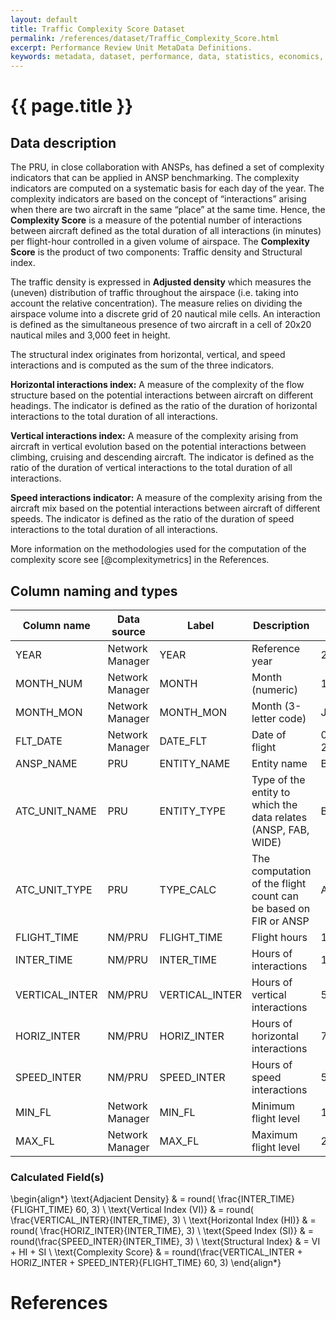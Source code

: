 ```yaml
---
layout: default
title: Traffic Complexity Score Dataset
permalink: /references/dataset/Traffic_Complexity_Score.html
excerpt: Performance Review Unit MetaData Definitions.
keywords: metadata, dataset, performance, data, statistics, economics, air transport, flights, europe, cost efficiency
---
```

# {{ page.title }}

## Data description

The PRU, in close collaboration with ANSPs, has defined a set of complexity indicators that
can be applied in ANSP benchmarking.
The complexity indicators are computed on a systematic basis for each day of the year.
The complexity indicators are based on the concept of “interactions” arising when there are
two aircraft in the same “place” at the same time.
Hence, the **Complexity Score** is a measure of the potential number of interactions between
aircraft defined as the total duration of all interactions (in minutes) per flight-hour
controlled in a given volume of airspace.
The **Complexity Score** is the product of two components: Traffic density and Structural index.

The traffic density is expressed in **Adjusted density** which measures the (uneven) distribution
of traffic throughout the airspace (i.e. taking into account the relative concentration).
The measure relies on dividing the airspace volume into a discrete grid of 20 nautical mile cells.
An interaction is defined as the simultaneous presence of two aircraft in a cell of 20x20 nautical
miles and 3,000 feet in height.

The structural index originates from horizontal, vertical, and speed interactions and is computed
as the sum of the three indicators.

**Horizontal interactions index:** A measure of the complexity of the flow structure based on
the potential interactions between aircraft on different headings.
The indicator is defined as the ratio of the duration of horizontal interactions to the total
duration of all interactions.

**Vertical interactions index:** A measure of the complexity arising from aircraft in vertical
evolution based on the potential interactions between climbing, cruising and descending aircraft.
The indicator is defined as the ratio of the duration of vertical interactions to the total
duration of all interactions.

**Speed interactions indicator:** A measure of the complexity arising from the aircraft mix
based on the potential interactions between aircraft of different speeds.
The indicator is defined as the ratio of the duration of speed interactions to the
total duration of all interactions.

More information on the methodologies used for the computation of the complexity score
see [@complexitymetrics] in the References.

## Column naming and types

| Column name    | Data source     | Label          |  Description                                                    | Example      |
|----------------|-----------------|----------------|-----------------------------------------------------------------|--------------|
| YEAR           | Network Manager | YEAR           | Reference year                                                  | 2014         |
| MONTH_NUM      | Network Manager | MONTH          | Month (numeric)                                                 | 1            |
| MONTH_MON      | Network Manager | MONTH_MON      | Month (3-letter code)                                           | JAN          |
| FLT_DATE       | Network Manager | DATE_FLT       | Date of flight                                                  | 05-Jan-2014  |
| ANSP_NAME      | PRU             | ENTITY_NAME    | Entity name                                                     | Belgocontrol |
| ATC_UNIT_NAME  | PRU             | ENTITY_TYPE    | Type of the entity to which the data relates (ANSP, FAB, WIDE)  | Brussels     |
| ATC_UNIT_TYPE  | PRU             | TYPE_CALC      | The computation of the flight count can be based on FIR or ANSP | ACC          |
| FLIGHT_TIME    | NM/PRU          | FLIGHT_TIME    | Flight hours                                                    | 1491         |
| INTER_TIME     | NM/PRU          | INTER_TIME     | Hours of interactions                                           | 131          |
| VERTICAL_INTER | NM/PRU          | VERTICAL_INTER | Hours of vertical interactions                                  | 51           |
| HORIZ_INTER    | NM/PRU          | HORIZ_INTER    | Hours of horizontal interactions                                | 73           |
| SPEED_INTER    | NM/PRU          | SPEED_INTER    | Hours of speed interactions                                     | 55           |
| MIN_FL         | Network Manager | MIN_FL         | Minimum flight level                                            | 100          |
| MAX_FL         | Network Manager | MAX_FL         | Maximum flight level                                            | 250          |


### Calculated Field(s)

\begin{align*}
\text{Adjacient Density}     & = round( \frac{INTER\_TIME}{FLIGHT\_TIME} 60, 3) \\
\text{Vertical Index (VI)}   & = round( \frac{VERTICAL\_INTER}{INTER\_TIME}, 3) \\
\text{Horizontal Index (HI)} & = round( \frac{HORIZ\_INTER}{INTER\_TIME}, 3) \\
\text{Speed Index (SI)}      & = round(\frac{SPEED\_INTER}{INTER\_TIME}, 3) \\
\text{Structural Index}      & = VI + HI + SI \\
\text{Complexity Score}      & = round(\frac{VERTICAL\_INTER + HORIZ\_INTER + SPEED\_INTER}{FLIGHT\_TIME} 60, 3)
\end{align*}

# References